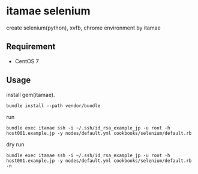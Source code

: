 # itamae selenium

create selenium(python), xvfb, chrome environment by itamae

## Requirement

- CentOS 7

## Usage

install gem(itamae).
```
bundle install --path vendor/bundle
```

run
```
bundle exec itamae ssh -i ~/.ssh/id_rsa_example_jp -u root -h host001.example.jp -y nodes/default.yml cookbooks/selenium/default.rb
```

dry run
```
bundle exec itamae ssh -i ~/.ssh/id_rsa_example_jp -u root -h host001.example.jp -y nodes/default.yml cookbooks/selenium/default.rb -n
```
